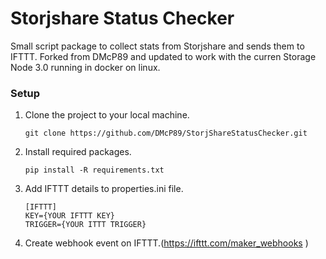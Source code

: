 # Storjshare Status Checker

Small script package to collect stats from Storjshare and sends them to IFTTT.
Forked from DMcP89 and updated to work with the curren Storage Node 3.0 running in docker on linux. 

### Setup

1. Clone the project to your local machine.
    ```
    git clone https://github.com/DMcP89/StorjShareStatusChecker.git
    ```
2. Install required packages.
    ```
    pip install -R requirements.txt
    ```
3. Add IFTTT details to properties.ini file.
    ```
    [IFTTT]
    KEY={YOUR IFTTT KEY}
    TRIGGER={YOUR ITTT TRIGGER}
    ```
4. Create webhook event on IFTTT.(https://ifttt.com/maker_webhooks )
